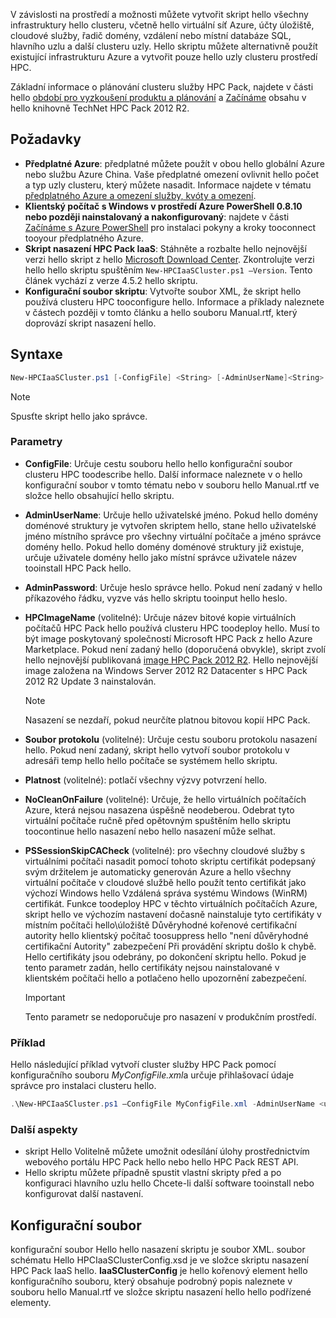 



V závislosti na prostředí a možnosti můžete vytvořit skript hello všechny infrastruktury hello clusteru, včetně hello virtuální síť Azure, účty úložiště, cloudové služby, řadič domény, vzdálení nebo místní databáze SQL, hlavního uzlu a další clusteru uzly. Hello skriptu můžete alternativně použít existující infrastrukturu Azure a vytvořit pouze hello uzly clusteru prostředí HPC.

Základní informace o plánování clusteru služby HPC Pack, najdete v části hello [období pro vyzkoušení produktu a plánování](https://technet.microsoft.com/library/jj899596.aspx) a [Začínáme](https://technet.microsoft.com/library/jj899590.aspx) obsahu v hello knihovně TechNet HPC Pack 2012 R2.

## <a name="prerequisites"></a>Požadavky
* **Předplatné Azure**: předplatné můžete použít v obou hello globální Azure nebo službu Azure China. Vaše předplatné omezení ovlivnit hello počet a typ uzly clusteru, který můžete nasadit. Informace najdete v tématu [předplatného Azure a omezení služby, kvóty a omezení](../articles/azure-subscription-service-limits.md).
* **Klientský počítač s Windows v prostředí Azure PowerShell 0.8.10 nebo později nainstalovaný a nakonfigurovaný**: najdete v části [Začínáme s Azure PowerShell](/powershell/azureps-cmdlets-docs) pro instalaci pokyny a kroky tooconnect tooyour předplatného Azure.
* **Skript nasazení HPC Pack IaaS**: Stáhněte a rozbalte hello nejnovější verzi hello skript z hello [Microsoft Download Center](https://www.microsoft.com/download/details.aspx?id=44949). Zkontrolujte verzi hello hello skriptu spuštěním `New-HPCIaaSCluster.ps1 –Version`. Tento článek vychází z verze 4.5.2 hello skriptu.
* **Konfigurační soubor skriptu**: Vytvořte soubor XML, že skript hello používá clusteru HPC tooconfigure hello. Informace a příklady naleznete v částech později v tomto článku a hello souboru Manual.rtf, který doprovází skript nasazení hello.

## <a name="syntax"></a>Syntaxe
```PowerShell
New-HPCIaaSCluster.ps1 [-ConfigFile] <String> [-AdminUserName]<String> [[-AdminPassword] <String>] [[-HPCImageName] <String>] [[-LogFile] <String>] [-Force] [-NoCleanOnFailure] [-PSSessionSkipCACheck] [<CommonParameters>]
```
> [!NOTE]
> Spusťte skript hello jako správce.
> 
> 

### <a name="parameters"></a>Parametry
* **ConfigFile**: Určuje cestu souboru hello hello konfigurační soubor clusteru HPC toodescribe hello. Další informace naleznete v o hello konfigurační soubor v tomto tématu nebo v souboru hello Manual.rtf ve složce hello obsahující hello skriptu.
* **AdminUserName**: Určuje hello uživatelské jméno. Pokud hello domény doménové struktury je vytvořen skriptem hello, stane hello uživatelské jméno místního správce pro všechny virtuální počítače a jméno správce domény hello. Pokud hello domény doménové struktury již existuje, určuje uživatele domény hello jako místní správce uživatele název tooinstall HPC Pack hello.
* **AdminPassword**: Určuje heslo správce hello. Pokud není zadaný v hello příkazového řádku, vyzve vás hello skriptu tooinput hello heslo.
* **HPCImageName** (volitelné): Určuje název bitové kopie virtuálních počítačů HPC Pack hello používá clusteru HPC toodeploy hello. Musí to být image poskytovaný společností Microsoft HPC Pack z hello Azure Marketplace. Pokud není zadaný hello (doporučená obvykle), skript zvolí hello nejnovější publikovaná [image HPC Pack 2012 R2](https://azure.microsoft.com/marketplace/partners/microsoft/hpcpack2012r2onwindowsserver2012r2/). Hello nejnovější image založena na Windows Server 2012 R2 Datacenter s HPC Pack 2012 R2 Update 3 nainstalován.
  
  > [!NOTE]
  > Nasazení se nezdaří, pokud neurčíte platnou bitovou kopií HPC Pack.
  > 
  > 
* **Soubor protokolu** (volitelné): Určuje cestu souboru protokolu nasazení hello. Pokud není zadaný, skript hello vytvoří soubor protokolu v adresáři temp hello hello počítače se systémem hello skriptu.
* **Platnost** (volitelné): potlačí všechny výzvy potvrzení hello.
* **NoCleanOnFailure** (volitelné): Určuje, že hello virtuálních počítačích Azure, která nejsou nasazena úspěšně neodeberou. Odebrat tyto virtuální počítače ručně před opětovným spuštěním hello skriptu toocontinue hello nasazení nebo hello nasazení může selhat.
* **PSSessionSkipCACheck** (volitelné): pro všechny cloudové služby s virtuálními počítači nasadit pomocí tohoto skriptu certifikát podepsaný svým držitelem je automaticky generován Azure a hello všechny virtuální počítače v cloudové službě hello použít tento certifikát jako výchozí Windows hello Vzdálená správa systému Windows (WinRM) certifikát. Funkce toodeploy HPC v těchto virtuálních počítačích Azure, skript hello ve výchozím nastavení dočasně nainstaluje tyto certifikáty v místním počítači hello\\úložiště Důvěryhodné kořenové certifikační autority hello klientský počítač toosuppress hello "není důvěryhodné certifikační Autority" zabezpečení Při provádění skriptu došlo k chybě. Hello certifikáty jsou odebrány, po dokončení skriptu hello. Pokud je tento parametr zadán, hello certifikáty nejsou nainstalované v klientském počítači hello a potlačeno hello upozornění zabezpečení.
  
  > [!IMPORTANT]
  > Tento parametr se nedoporučuje pro nasazení v produkčním prostředí.
  > 
  > 

### <a name="example"></a>Příklad
Hello následující příklad vytvoří cluster služby HPC Pack pomocí konfiguračního souboru *MyConfigFile.xml*a určuje přihlašovací údaje správce pro instalaci clusteru hello.

```PowerShell
.\New-HPCIaaSCluster.ps1 –ConfigFile MyConfigFile.xml -AdminUserName <username> –AdminPassword <password>
```

### <a name="additional-considerations"></a>Další aspekty
* skript Hello Volitelně můžete umožnit odesílání úlohy prostřednictvím webového portálu HPC Pack hello nebo hello HPC Pack REST API.
* Hello skriptu můžete případně spustit vlastní skripty před a po konfiguraci hlavního uzlu hello Chcete-li další software tooinstall nebo konfigurovat další nastavení.

## <a name="configuration-file"></a>Konfigurační soubor
konfigurační soubor Hello hello nasazení skriptu je soubor XML. soubor schématu Hello HPCIaaSClusterConfig.xsd je ve složce skriptu nasazení HPC Pack IaaS hello. **IaaSClusterConfig** je hello kořenový element hello konfiguračního souboru, který obsahuje podrobný popis naleznete v souboru hello Manual.rtf ve složce skriptu nasazení hello hello podřízené elementy.


